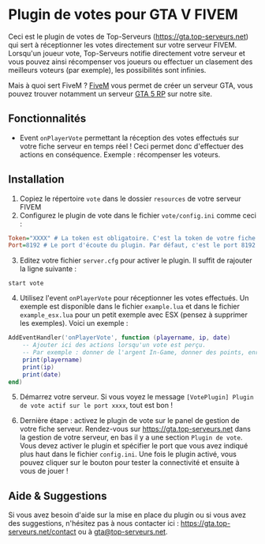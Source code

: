 # Plugin de votes pour GTA V FIVEM

Ceci est le plugin de votes de Top-Serveurs (https://gta.top-serveurs.net) qui sert à réceptionner les votes directement sur votre serveur FIVEM. Lorsqu'un joueur vote, Top-Serveurs notifie directement votre serveur et vous pouvez ainsi récompenser vos joueurs ou effectuer un clasement des meilleurs voteurs (par exemple), les possibilités sont infinies.

Mais à quoi sert FiveM ? [FiveM](https://gta.top-serveurs.net/type/fivem) vous permet de créer un serveur GTA, vous pouvez trouver notamment un serveur [GTA 5 RP](https://gta.top-serveurs.net/type/roleplay) sur notre site.

## Fonctionnalités

- Event `onPlayerVote` permettant la réception des votes effectués sur votre fiche serveur en temps réel ! Ceci permet donc d'effectuer des actions en conséquence. Exemple : récompenser les voteurs.

## Installation

1. Copiez le répertoire `vote` dans le dossier `resources` de votre serveur FIVEM
2. Configurez le plugin de vote dans le fichier `vote/config.ini` comme ceci :

```ini
Token="XXXX" # La token est obligatoire. C'est la token de votre fiche serveur disponible sur votre panel https://gta.top-serveurs.net
Port=8192 # Le port d'écoute du plugin. Par défaut, c'est le port 8192 mais vous pouvez spécifier celui que vous voulez. N'oubliez pas de le configurer aussi sur le panel de gestion de votre serveur sur https://gta.top-serveurs.net
```

3. Editez votre fichier `server.cfg` pour activer le plugin. Il suffit de rajouter la ligne suivante :

```
start vote
```

4. Utilisez l'event `onPlayerVote` pour réceptionner les votes effectués. Un exemple est disponible dans le fichier `example.lua` et dans le fichier `example_esx.lua` pour un petit exemple avec ESX (pensez à supprimer les exemples). Voici un exemple :

```lua
AddEventHandler('onPlayerVote', function (playername, ip, date)
    -- Ajouter ici des actions lorsqu'un vote est perçu.
    -- Par exemple : donner de l'argent In-Game, donner des points, enregistrer en BDD, ...
    print(playername)
    print(ip)
    print(date)
end)
```

5. Démarrez votre serveur. Si vous voyez le message `[VotePlugin] Plugin de vote actif sur le port xxxx`, tout est bon !

6. Dernière étape : activez le plugin de vote sur le panel de gestion de votre fiche serveur. Rendez-vous sur https://gta.top-serveurs.net dans la gestion de votre serveur, en bas il y a une section `Plugin de vote`. Vous devez activer le plugin et spécifier le port que vous avez indiqué plus haut dans le fichier `config.ini`. Une fois le plugin activé, vous pouvez cliquer sur le bouton pour tester la connectivité et ensuite à vous de jouer !


## Aide & Suggestions

Si vous avez besoin d'aide sur la mise en place du plugin ou si vous avez des suggestions, n'hésitez pas à nous contacter ici : https://gta.top-serveurs.net/contact ou à gta@top-serveurs.net.
